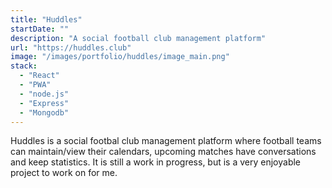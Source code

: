```yaml
---
title: "Huddles"
startDate: ""
description: "A social football club management platform"
url: "https://huddles.club"
image: "/images/portfolio/huddles/image_main.png"
stack:
  - "React"
  - "PWA"
  - "node.js"
  - "Express"
  - "Mongodb"
---
```


Huddles is a social footbal club management platform where football teams can maintain/view their calendars, upcoming matches have conversations and keep statistics.
It is still a work in progress, but is a very enjoyable project to work on for me.
